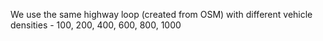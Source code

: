 We use the same highway loop (created from OSM) with different vehicle densities - 100, 200, 400, 600, 800, 1000